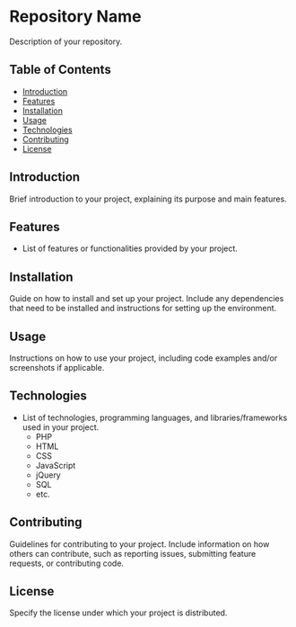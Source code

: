 # Repository Name

Description of your repository.

## Table of Contents

- [Introduction](#introduction)
- [Features](#features)
- [Installation](#installation)
- [Usage](#usage)
- [Technologies](#technologies)
- [Contributing](#contributing)
- [License](#license)

## Introduction

Brief introduction to your project, explaining its purpose and main features.

## Features

- List of features or functionalities provided by your project.

## Installation

Guide on how to install and set up your project. Include any dependencies that need to be installed and instructions for setting up the environment.

## Usage

Instructions on how to use your project, including code examples and/or screenshots if applicable.

## Technologies

- List of technologies, programming languages, and libraries/frameworks used in your project.
  - PHP
  - HTML
  - CSS
  - JavaScript
  - jQuery
  - SQL
  - etc.

## Contributing

Guidelines for contributing to your project. Include information on how others can contribute, such as reporting issues, submitting feature requests, or contributing code.

## License

Specify the license under which your project is distributed.
